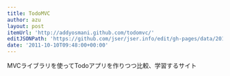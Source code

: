 ```yaml
---
title: TodoMVC
author: azu
layout: post
itemUrl: 'http://addyosmani.github.com/todomvc/'
editJSONPath: 'https://github.com/jser/jser.info/edit/gh-pages/data/2011/10/index.json'
date: '2011-10-10T09:48:00+00:00'
---
```

MVCライブラリを使ってTodoアプリを作りつつ比較、学習するサイト
